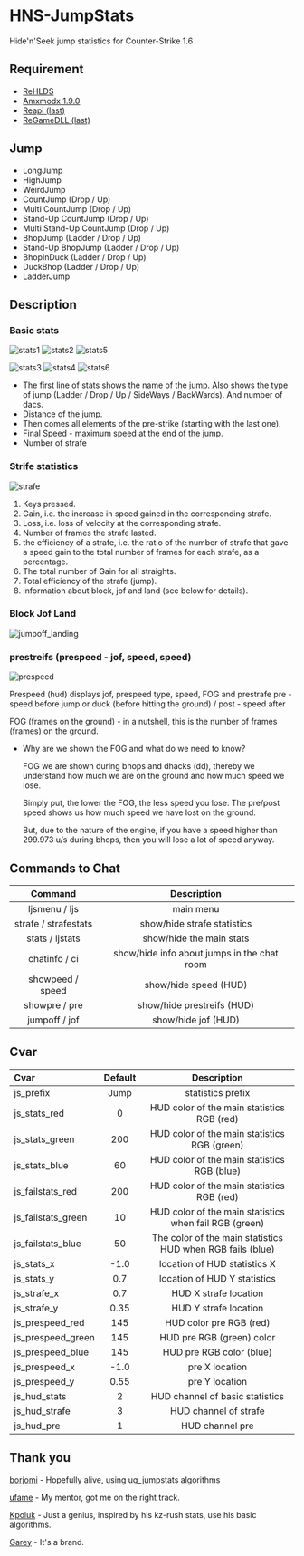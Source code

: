 # HNS-JumpStats

Hide'n'Seek jump statistics for Counter-Strike 1.6

## Requirement
- [ReHLDS](https://dev-cs.ru/resources/64/)
- [Amxmodx 1.9.0](https://dev-cs.ru/resources/405/)
- [Reapi (last)](https://dev-cs.ru/resources/73/updates)
- [ReGameDLL (last)](https://dev-cs.ru/resources/67/updates)

## Jump
- LongJump
- HighJump
- WeirdJump
- CountJump (Drop / Up)
- Multi CountJump (Drop / Up)
- Stand-Up CountJump (Drop / Up)
- Multi Stand-Up CountJump (Drop / Up)
- BhopJump (Ladder / Drop / Up)
- Stand-Up BhopJump (Ladder / Drop / Up)
- BhopInDuck (Ladder / Drop / Up)
- DuckBhop (Ladder / Drop / Up)
- LadderJump

## Description

### Basic stats
![stats1](https://github.com/WessTorn/HNS-JumpStats/assets/63194135/ef21fd88-a348-42d9-99ec-1588e196bdb4) ![stats2](https://github.com/WessTorn/HNS-JumpStats/assets/63194135/b69af4f2-1ef6-4c19-934a-1f963b7750d9) ![stats5](https://github.com/WessTorn/HNS-JumpStats/assets/63194135/3532d455-5ded-4d3c-8233-bc7b1be9b12d)

![stats3](https://github.com/WessTorn/HNS-JumpStats/assets/63194135/97c7b379-874d-4adb-97a2-03164eac9bc6) ![stats4](https://github.com/WessTorn/HNS-JumpStats/assets/63194135/df1b2208-9d1c-4863-add3-941b1c4f5114) ![stats6](https://github.com/WessTorn/HNS-JumpStats/assets/63194135/fb2b9f98-790e-476e-86d1-3cdd3f67ad66)

- The first line of stats shows the name of the jump. Also shows the type of jump (Ladder / Drop / Up / SideWays / BackWards). And number of dacs.
- Distance of the jump.
- Then comes all elements of the pre-strike (starting with the last one).
- Final Speed - maximum speed at the end of the jump.
- Number of strafe

### Strife statistics

![strafe](https://github.com/WessTorn/HNS-JumpStats/assets/63194135/8591efa7-1a42-4612-abc9-228dc188ed00)

1. Keys pressed.
2. Gain, i.e. the increase in speed gained in the corresponding strafe.
3. Loss, i.e. loss of velocity at the corresponding strafe.
4. Number of frames the strafe lasted.
5. the efficiency of a strafe, i.e. the ratio of the number of strafe that gave a speed gain to the total number of frames for each strafe, as a percentage.
6. The total number of Gain for all straights.
7. Total efficiency of the strafe (jump).
8. Information about block, jof and land (see below for details).

### Block Jof Land

![jumpoff_landing](https://github.com/WessTorn/HNS-JumpStats/assets/63194135/d25817ff-0239-4864-904c-9a331d895cd5)

### prestreifs (prespeed - jof, speed, speed)

![prespeed](https://github.com/WessTorn/HNS-JumpStats/assets/63194135/ee3d850a-7739-480d-b9c1-8ac023ad5666)

Prespeed (hud) displays jof, prespeed type, speed, FOG and prestrafe pre - speed before jump or duck (before hitting the ground) / post - speed after

FOG (frames on the ground) - in a nutshell, this is the number of frames (frames) on the ground.
- Why are we shown the FOG and what do we need to know?

  FOG we are shown during bhops and dhacks (dd), thereby we understand how much we are on the ground and how much speed we lose.

  Simply put, the lower the FOG, the less speed you lose. The pre/post speed shows us how much speed we have lost on the ground.

  But, due to the nature of the engine, if you have a speed higher than 299.973 u/s during bhops, then you will lose a lot of speed anyway.

## Commands to Chat
| Command | Description |
| :-: | :-: |
| ljsmenu / ljs | main menu
| strafe / strafestats | show/hide strafe statistics |
| stats / ljstats | show/hide the main stats |
| chatinfo / ci | show/hide info about jumps in the chat room |
| showpeed / speed | show/hide speed (HUD)
| showpre / pre | show/hide prestreifs (HUD) |
| jumpoff / jof | show/hide jof (HUD) |

## Cvar

| Cvar | Default | Description |
| :------------------- | :--------: | :--------: |
| js_prefix | Jump | statistics prefix |
| js_stats_red | 0 | HUD color of the main statistics RGB (red) |
| js_stats_green | 200 | HUD color of the main statistics RGB (green) |
| js_stats_blue | 60 | HUD color of the main statistics RGB (blue)
| js_failstats_red | 200 | HUD color of the main statistics RGB (red)
| js_failstats_green | 10 | HUD color of the main statistics when fail RGB (green)
| js_failstats_blue | 50 | The color of the main statistics HUD when RGB fails (blue)
| js_stats_x | -1.0 | location of HUD statistics X
| js_stats_y | 0.7 | location of HUD Y statistics |
| js_strafe_x | 0.7 | HUD X strafe location
| js_strafe_y | 0.35 | HUD Y strafe location
| js_prespeed_red | 145 | HUD color pre RGB (red) |
| js_prespeed_green | 145 | HUD pre RGB (green) color |
| js_prespeed_blue | 145 | HUD pre RGB color (blue) |
| js_prespeed_x | -1.0 | pre X location
| js_prespeed_y | 0.55 | pre Y location |
| js_hud_stats | 2 | HUD channel of basic statistics |
| js_hud_strafe | 3 | HUD channel of strafe |
| js_hud_pre | 1 | HUD channel pre |

## Thank you ##

[borjomi](https://forums.alliedmods.net/showthread.php?t=141586) - Hopefully alive, using uq_jumpstats algorithms

[ufame](https://github.com/ufame) - My mentor, got me on the right track.

[Kpoluk](https://github.com/Kpoluk) - Just a genius, inspired by his kz-rush stats, use his basic algorithms.

[Garey](https://github.com/Garey27) - It's a brand.